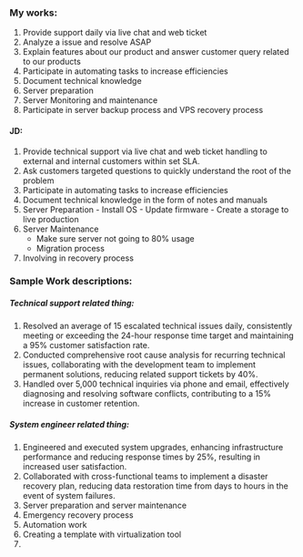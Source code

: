 ### My works:

1. Provide support daily via live chat and web ticket
2. Analyze a issue and resolve ASAP
3. Explain features about our product and answer customer query related to our products
4. Participate in automating tasks to increase efficiencies
5. Document technical knowledge
6. Server preparation
7. Server Monitoring and maintenance
8. Participate in server backup process and VPS recovery process


#### JD:
1. Provide technical support via live chat and web ticket handling to external and internal customers within set SLA.
2. Ask customers targeted questions to quickly understand the root of the problem
3. Participate in automating tasks to increase efficiencies
4. Document technical knowledge in the form of notes and manuals
5. Server Preparation
	   - Install OS
	   - Update firmware
	   - Create a storage to live production
6.  Server Maintenance
	 - Make sure server not going to 80% usage
	 - Migration process
7. Involving in recovery process

### Sample Work descriptions:

##### Technical support related thing:
1. Resolved an average of 15 escalated technical issues daily, consistently meeting or exceeding the 24-hour response time target and maintaining a 95% customer satisfaction rate.
2. Conducted comprehensive root cause analysis for recurring technical issues, collaborating with the development team to implement permanent solutions, reducing related support tickets by 40%.
3. Handled over 5,000 technical inquiries via phone and email, effectively diagnosing and resolving software conflicts, contributing to a 15% increase in customer retention.

##### System engineer related thing:
1. Engineered and executed system upgrades, enhancing infrastructure performance and reducing response times by 25%, resulting in increased user satisfaction.
2. Collaborated with cross-functional teams to implement a disaster recovery plan, reducing data restoration time from days to hours in the event of system failures.
3. Server preparation and server maintenance
4. Emergency recovery process
5. Automation work
6. Creating a template with virtualization tool
7. 